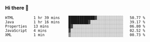 ### Hi there 👋

<!--START_SECTION:waka-->

```text
HTML         1 hr 39 mins    ████████████▓░░░░░░░░░░░░   50.77 %
Java         1 hr 16 mins    █████████▓░░░░░░░░░░░░░░░   39.17 %
Properties   13 mins         █▓░░░░░░░░░░░░░░░░░░░░░░░   06.80 %
JavaScript   4 mins          ▓░░░░░░░░░░░░░░░░░░░░░░░░   02.52 %
XML          1 min           ▒░░░░░░░░░░░░░░░░░░░░░░░░   00.73 %
```

<!--END_SECTION:waka-->


<!--
**AnkelMauCastillo/AnkelMauCastillo** is a ✨ _special_ ✨ repository because its `README.md` (this file) appears on your GitHub profile.

Here are some ideas to get you started:

- 🔭 I’m currently working on ...
- 🌱 I’m currently learning ...
- 👯 I’m looking to collaborate on ...
- 🤔 I’m looking for help with ...
- 💬 Ask me about ...
- 📫 How to reach me: ...
- 😄 Pronouns: ...
- ⚡ Fun fact: ...
-->
